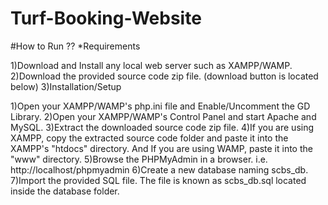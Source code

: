 # Turf-Booking-Website

#How to Run ??
*Requirements

1)Download and Install any local web server such as XAMPP/WAMP. 
2)Download the provided source code zip file. (download button is located below)
3)Installation/Setup

1)Open your XAMPP/WAMP's php.ini file and Enable/Uncomment the GD Library.
2)Open your XAMPP/WAMP's Control Panel and start Apache and MySQL.
3)Extract the downloaded source code zip file.
4)If you are using XAMPP, copy the extracted source code folder and paste it into the XAMPP's "htdocs" directory. And If you are using WAMP, paste it into the "www" directory.
5)Browse the PHPMyAdmin in a browser. i.e. http://localhost/phpmyadmin
6)Create a new database naming scbs_db.
7)Import the provided SQL file. The file is known as scbs_db.sql located inside the database folder.

